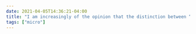 ```yaml
---
date: 2021-04-05T14:36:21-04:00
title: "I am increasingly of the opinion that the distinction between “qualitative” and “quantitative” isn’t all that useful and that what we actually mean is usually better expressed in other terms."
tags: ["micro"]
---
```

